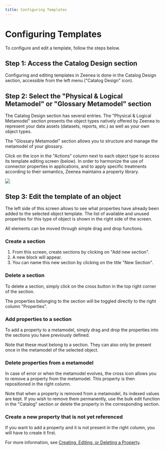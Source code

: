 ```yaml
---
title: Configuring Templates
---
```


# Configuring Templates

To configure and edit a template, follow the steps below.

## Step 1: Access the Catalog Design section

Configuring and editing templates in Zeenea is done in the Catalog Design section, accessible from the left menu ("Catalog Design" icon).

## Step 2: Select the "Physical & Logical Metamodel" or "Glossary Metamodel" section

The Catalog Design section has several entries. The "Physical & Logical Metamodel" section presents the object types natively offered by Zeenea to represent your data assets (datasets, reports, etc.) as well as your own object types.

The "Glossary Metamodel" section allows you to structure and manage the metamodel of your glossary.

Click on the icon in the "Actions" column next to each object type to access its template editing screen (below).
In order to harmonize the use of connector properties in applications, and to apply specific treatments according to their semantics, Zeenea maintains a property library.

![](/img/zeenea-dataset-template2.png)

## Step 3: Edit the template of an object

The left side of this screen allows to see what properties have already been added to the selected object template. The list of available and unused properties for this type of object is shown in the right side of the screen. 

All elements can be moved through simple drag and drop functions.

### Create a section

1. From this screen, create sections by clicking on "Add new section".
2. A new block will appear.
3. You can name this new section by clicking on the title "New Section".

### Delete a section

To delete a section, simply click on the cross button in the top right corner of the section. 

The properties belonging to the section will be toggled directly to the right column "Properties". 

### Add properties to a section

To add a property to a metamodel, simply drag and drop the properties into the sections you have previously defined.

Note that these must belong to a section. They can also only be present once in the metamodel of the selected object. 

### Delete properties from a metamodel

In case of error or when the metamodel evolves, the cross icon allows you to remove a property from the metamodel. This property is then repositioned in the right column.

Note that when a property is removed from a metamodel, its indexed values are kept. If you wish to remove them permanently, use the bulk edit function in the "Catalog" section or delete the property in the corresponding section.

### Create a new property that is not yet referenced

If you want to add a property and it is not present in the right column, you will have to create it first. 

For more information, see [Creating, Editing, or Deleting a Property](./zeenea-studio-create-edit-delete-property.md).